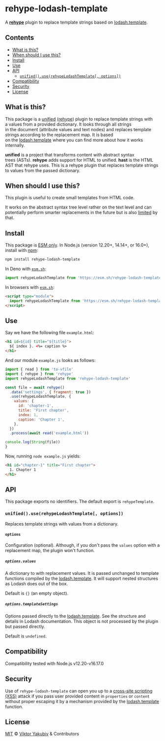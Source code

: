 # rehype-lodash-template

A **[rehype][]** plugin to replace template strings based on [lodash.template][].

## Contents

* [What is this?](#what-is-this)
* [When should I use this?](#when-should-i-use-this)
* [Install](#install)
* [Use](#use)
* [API](#api)
  * [`unified().use(rehypeLodashTemplate[, options])`](#unifieduserehypelodashtemplate-options)
* [Compatibility](#compatibility)
* [Security](#security)
* [License](#license)

## What is this?

This package is a [unified][] ([rehype][]) plugin
to replace template strings with a values
from a provided dictionary.
It looks through all strings
in the document (attribute values and text nodes)
and replaces template strings according to the replacement map.
It is based on the [lodash.template][]
where you can find more about how it works internally.

**unified** is a project that transforms content
with abstract syntax trees (ASTs).
**rehype** adds support for HTML to unified.
**hast** is the HTML AST that rehype uses.
This is a rehype plugin
that replaces template strings to values
from the passed dictionary.

## When should I use this?

This plugin is useful to create small templates from HTML code.

It works on the abstract syntax tree level rather on the text level
and can potentially perform smarter replacements in the future
but is also [limited][limitation-test] by that.

## Install

This package is [ESM only][esm-only].
In Node.js (version 12.20+, 14.14+, or 16.0+), install with [npm][]:

```sh
npm install rehype-lodash-template
```

In Deno with [`esm.sh`][esmsh]:

```js
import rehypeLodashTemplate from 'https://esm.sh/rehype-lodash-template@0.1'
```

In browsers with [`esm.sh`][esmsh]:

```html
<script type="module">
  import rehypeLodashTemplate from 'https://esm.sh/rehype-lodash-template@0.1?bundle'
</script>
```

## Use

Say we have the following file `example.html`:

```html
<h1 id=${id} title="${title}">
  ${ index }. <%= caption %>
</h1>
```

And our module `example.js` looks as follows:

```js
import { read } from 'to-vfile'
import { rehype } from 'rehype'
import rehypeLodashTemplate from 'rehype-lodash-template'

const file = await rehype()
  .data('settings', { fragment: true })
  .use(rehypeLodashTemplate, {
    values: {
      id: 'chapter-1',
      title: 'First chapter',
      index: 1,
      caption: 'Chapter 1',
    },
  })
  .process(await read('example.html'))

console.log(String(file))
}
```

Now, running `node example.js` yields:

```html
<h1 id="chapter-1" title="First chapter">
  1. Chapter 1
</h1>
```

## API

This package exports no identifiers.
The default export is `rehypeTemplate`.

### `unified().use(rehypeLodashTemplate[, options])`

Replaces template strings with values from a dictionary.

#### `options`

Configuration (optional).
Although, if you don't pass the `values` option with a replacement map,
the plugin won't function.

##### `options.values`

A dictionary to with replacement values.
It is passed unchanged to template functions
compiled by the [lodash.template][].
It will support nested structures as Lodash does out of the box.

Default is `{}` (an empty object).

##### `options.templateSettings`

Options passed directly to the [lodash.template][].
See the structure and details in Lodash documentation.
This object is not processed by the plugin
but passed directly.

Default is `undefined`.

## Compatibility

Compatibility tested with Node.js v12.20-v16.17.0

## Security

Use of `rehype-lodash-template` can open you up to a
[cross-site scripting (XSS)][xss] attack if you pass user provided content in
`properties` or `content`
without proper escaping it by a mechanism
provided by the [lodash.template][] function.

## License

[MIT](./LICENSE) © [Viktor Yakubiv](https://yakubiv.com) & Contributors


<!-- Definitions -->

[npm]: https://docs.npmjs.com/cli/install

[esmsh]: https://esm.sh

[esm-only]: https://gist.github.com/sindresorhus/a39789f98801d908bbc7ff3ecc99d99c

[unified]: https://github.com/unifiedjs/unified

[rehype]: https://github.com/rehypejs/rehype

[xss]: https://en.wikipedia.org/wiki/Cross-site_scripting

[limitation-test]: ./test.js#L63

[lodash.template]: https://www.npmjs.com/package/lodash.template
